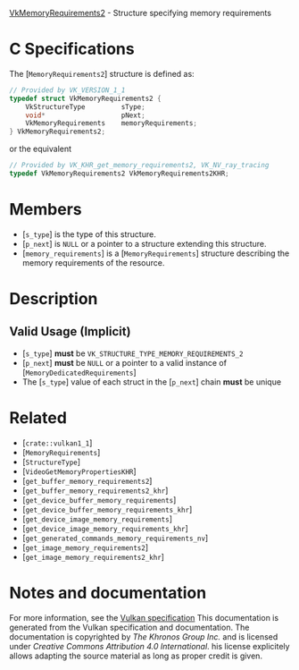 [VkMemoryRequirements2](https://www.khronos.org/registry/vulkan/specs/1.3-extensions/man/html/VkMemoryRequirements2.html) - Structure specifying memory requirements

# C Specifications
The [`MemoryRequirements2`] structure is defined as:
```c
// Provided by VK_VERSION_1_1
typedef struct VkMemoryRequirements2 {
    VkStructureType         sType;
    void*                   pNext;
    VkMemoryRequirements    memoryRequirements;
} VkMemoryRequirements2;
```
or the equivalent
```c
// Provided by VK_KHR_get_memory_requirements2, VK_NV_ray_tracing
typedef VkMemoryRequirements2 VkMemoryRequirements2KHR;
```

# Members
- [`s_type`] is the type of this structure.
- [`p_next`] is `NULL` or a pointer to a structure extending this structure.
- [`memory_requirements`] is a [`MemoryRequirements`] structure describing the memory requirements of the resource.

# Description
## Valid Usage (Implicit)
-  [`s_type`] **must**  be `VK_STRUCTURE_TYPE_MEMORY_REQUIREMENTS_2`
-  [`p_next`] **must**  be `NULL` or a pointer to a valid instance of [`MemoryDedicatedRequirements`]
-    The [`s_type`] value of each struct in the [`p_next`] chain  **must**  be unique

# Related
- [`crate::vulkan1_1`]
- [`MemoryRequirements`]
- [`StructureType`]
- [`VideoGetMemoryPropertiesKHR`]
- [`get_buffer_memory_requirements2`]
- [`get_buffer_memory_requirements2_khr`]
- [`get_device_buffer_memory_requirements`]
- [`get_device_buffer_memory_requirements_khr`]
- [`get_device_image_memory_requirements`]
- [`get_device_image_memory_requirements_khr`]
- [`get_generated_commands_memory_requirements_nv`]
- [`get_image_memory_requirements2`]
- [`get_image_memory_requirements2_khr`]

# Notes and documentation
For more information, see the [Vulkan specification](https://www.khronos.org/registry/vulkan/specs/1.3-extensions/html/vkspec.html)
This documentation is generated from the Vulkan specification and documentation.
The documentation is copyrighted by *The Khronos Group Inc.* and is licensed under *Creative Commons Attribution 4.0 International*.
his license explicitely allows adapting the source material as long as proper credit is given.
        